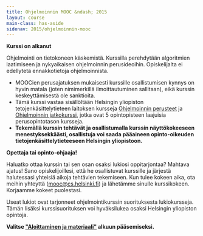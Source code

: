 ```yaml
---
title: Ohjelmoinnin MOOC &ndash; 2015
layout: course
main-class: has-aside
sidenav: 2015/ohjelmoinnin-mooc
---
```


**Kurssi on alkanut**

Ohjelmointi on tietokoneen käskemistä. Kurssilla perehdytään algoritmien laatimiseen ja nykyaikaisen ohjelmoinnin perusideoihin. Opiskelijalta ei edellytetä ennakkotietoja ohjelmoinnista.

- MOOCien perusajatuksen mukaisesti kurssille osallistumisen kynnys on hyvin matala (joten nimimerkillä ilmoittautuminen sallitaan), eikä kurssin keskeyttämisestä ole sanktioita. 
- Tämä kurssi vastaa sisällöltään Helsingin yliopiston tetojenkäsittelytieteen laitoksen kursseja [Ohjelmoinnin perusteet](http://www.cs.helsinki.fi/courses/581325/) ja [Ohjelmoinnin jatkokurssi](http://www.cs.helsinki.fi/courses/582103/), jotka ovat 5 opintopisteen laajuisia perusopintotason kursseja.
- **Tekemällä kurssin tehtävät ja osallistumalla kurssin näyttökokeeseen menestyksekkäästi, osallistuja voi saada pääaineen opinto-oikeuden tietojenkäsittelytieteeseen Helsingin yliopistoon.**

**Opettaja tai opinto-ohjaaja!** 

Haluatko ottaa kurssin tai sen osan osaksi lukiosi oppitarjontaa? Mahtava ajatus! Sano opiskelijoillesi, että he osallistuvat kurssille ja järjestä halutessasi yhteisiä aikoja tehtävien tekemiseen. Kun tulee kokeen aika, ota meihin yhteyttä (<mooc@cs.helsinki.fi>) ja lähetämme sinulle kurssikokeen. Korjaamme kokeet puolestasi.

Useat lukiot ovat tarjonneet ohjelmointikurssin suorituksesta lukiokursseja. Tämän lisäksi kurssisuorituksen voi hyväksilukea osaksi Helsingin yliopiston opintoja. 

**Valitse ["Aloittaminen ja materiaali"](aloittaminen-ja-materiaali.html) alkuun pääsemiseksi.**
